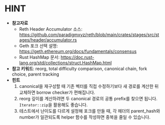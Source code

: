 # HINT

- **참고자료**
    - Reth Header Accumulator 소스: https://github.com/paradigmxyz/reth/blob/main/crates/stages/src/stages/header/accumulator.rs
    - Geth 포크 선택 설명: https://geth.ethereum.org/docs/fundamentals/consensus
    - Rust HashMap 문서: https://doc.rust-lang.org/std/collections/struct.HashMap.html
- **참고 키워드**: reorg, total difficulty comparison, canonical chain, fork choice, parent tracking
- **힌트**
    1. canonical을 재구성할 때 기존 벡터를 직접 수정하기보다 새 경로를 계산한 뒤 교체하면 borrow checker가 편해집니다.
    2. reorg 깊이를 계산하려면 두 canonical 경로의 공통 prefix를 찾으면 됩니다. `Iterator::zip`을 활용해도 좋습니다.
    3. 테스트에서 난이도를 다르게 설정해 포크를 만들 때, 각 헤더의 parent_hash와 number가 일관되도록 helper 함수를 작성하면 중복을 줄일 수 있습니다.